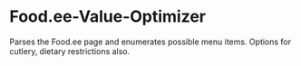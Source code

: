 # Food.ee-Value-Optimizer
Parses the Food.ee page and enumerates possible menu items. Options for cutlery, dietary restrictions also.
